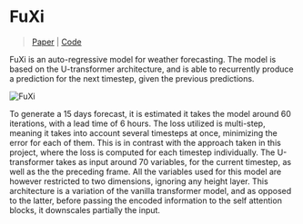 # FuXi

> [Paper](https://arxiv.org/abs/2306.12873) | [Code](https://github.com/tpys/FuXi)

FuXi is an auto-regressive model for weather forecasting. The model is
based on the U-transformer architecture, and is able to recurrently produce a prediction for the next
timestep, given the previous predictions. 

![FuXi](../imgs/fuxi1.png)

To generate a 15 days forecast, it is estimated it takes the
model around 60 iterations, with a lead time of 6 hours. The loss utilized is multi-step, meaning it
takes into account several timesteps at once, minimizing the error for each of them. This is in contrast
with the approach taken in this project, where the loss is computed for each timestep individually. The
U-transformer takes as input around 70 variables, for the current timestep, as well as the the preceding
frame. All the variables used for this model are however restricted to two dimensions, ignoring any
height layer. This architecture is a variation of the vanilla transformer model, and as opposed to the
latter, before passing the encoded information to the self attention blocks, it downscales partially the
input.